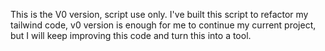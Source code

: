 This is the V0 version, script use only.
I've built this script to refactor my tailwind code, v0 version is enough for me to continue my current project, but I will keep improving this code and turn this into a tool.
